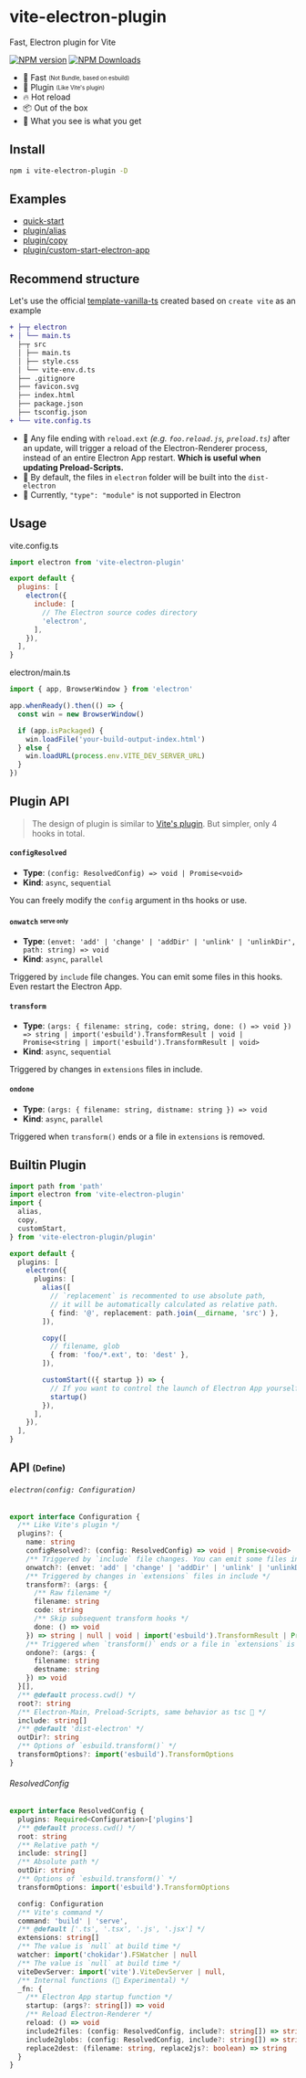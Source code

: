 # vite-electron-plugin

Fast, Electron plugin for Vite

[![NPM version](https://img.shields.io/npm/v/vite-electron-plugin.svg)](https://npmjs.org/package/vite-electron-plugin)
[![NPM Downloads](https://img.shields.io/npm/dm/vite-electron-plugin.svg)](https://npmjs.org/package/vite-electron-plugin)

- 🚀 Fast <sub><sup>(Not Bundle, based on esbuild)</sup></sub>
- 🎯 Plugin <sub><sup>(Like Vite's plugin)</sup></sub>
- 🔥 Hot reload
- 📦 Out of the box
- 🌱 What you see is what you get

## Install

```sh
npm i vite-electron-plugin -D
```

## Examples

- [quick-start](https://github.com/caoxiemeihao/vite-electron-plugin/tree/main/examples/quick-start)
- [plugin/alias](https://github.com/caoxiemeihao/vite-electron-plugin/tree/main/examples/alias)
- [plugin/copy](https://github.com/caoxiemeihao/vite-electron-plugin/tree/main/examples/copy)
- [plugin/custom-start-electron-app](https://github.com/caoxiemeihao/vite-electron-plugin/tree/main/examples/custom-start-electron-app)

## Recommend structure

Let's use the official [template-vanilla-ts](https://github.com/vitejs/vite/tree/main/packages/create-vite/template-vanilla-ts) created based on `create vite` as an example

```diff
+ ├─┬ electron
+ │ └── main.ts
  ├─┬ src
  │ ├── main.ts
  │ ├── style.css
  │ └── vite-env.d.ts
  ├── .gitignore
  ├── favicon.svg
  ├── index.html
  ├── package.json
  ├── tsconfig.json
+ └── vite.config.ts
```

- 🚨 Any file ending with `reload.ext` *(e.g. `foo.reload.js`, `preload.ts`)* after an update, 
  will trigger a reload of the Electron-Renderer process, instead of an entire Electron App restart. 
  **Which is useful when updating Preload-Scripts.**
- 🚨 By default, the files in `electron` folder will be built into the `dist-electron`
- 🚨 Currently, `"type": "module"` is not supported in Electron

## Usage

vite.config.ts

```js
import electron from 'vite-electron-plugin'

export default {
  plugins: [
    electron({
      include: [
        // The Electron source codes directory
        'electron',
      ],
    }),
  ],
}
```

electron/main.ts

```js
import { app, BrowserWindow } from 'electron'

app.whenReady().then(() => {
  const win = new BrowserWindow()

  if (app.isPackaged) {
    win.loadFile('your-build-output-index.html')
  } else {
    win.loadURL(process.env.VITE_DEV_SERVER_URL)
  }
})
```

## Plugin API

> The design of plugin is similar to [Vite's plugin](https://vitejs.dev/guide/api-plugin.html). But simpler, only 4 hooks in total.

#### `configResolved`

- **Type**: `(config: ResolvedConfig) => void | Promise<void>`
- **Kind**: `async`, `sequential`

You can freely modify the `config` argument in ths hooks or use.

#### `onwatch` <sub><sup>serve only</sup></sub>

- **Type**: `(envet: 'add' | 'change' | 'addDir' | 'unlink' | 'unlinkDir', path: string) => void`
- **Kind**: `async`, `parallel`

Triggered by `include` file changes. You can emit some files in this hooks. Even restart the Electron App.

#### `transform`

- **Type**: `(args: { filename: string, code: string, done: () => void }) => string | import('esbuild').TransformResult | void | Promise<string | import('esbuild').TransformResult | void>`
- **Kind**: `async`, `sequential`

Triggered by changes in `extensions` files in include.

#### `ondone`

- **Type**: `(args: { filename: string, distname: string }) => void`
- **Kind**: `async`, `parallel`

Triggered when `transform()` ends or a file in `extensions` is removed.

## Builtin Plugin

```ts
import path from 'path'
import electron from 'vite-electron-plugin'
import {
  alias,
  copy,
  customStart,
} from 'vite-electron-plugin/plugin'

export default {
  plugins: [
    electron({
      plugins: [
        alias([
          // `replacement` is recommented to use absolute path, 
          // it will be automatically calculated as relative path.
          { find: '@', replacement: path.join(__dirname, 'src') },
        ]),

        copy([
          // filename, glob
          { from: 'foo/*.ext', to: 'dest' },
        ]),

        customStart(({ startup }) => {
          // If you want to control the launch of Electron App yourself.
          startup()
        }),
      ],
    }),
  ],
}
```

## API <sub><sup>(Define)</sup></sub>

###### `electron(config: Configuration)`

```ts
export interface Configuration {
  /** Like Vite's plugin */
  plugins?: {
    name: string
    configResolved?: (config: ResolvedConfig) => void | Promise<void>
    /** Triggered by `include` file changes. You can emit some files in this hooks. */
    onwatch?: (envet: 'add' | 'change' | 'addDir' | 'unlink' | 'unlinkDir', path: string) => void
    /** Triggered by changes in `extensions` files in include */
    transform?: (args: {
      /** Raw filename */
      filename: string
      code: string
      /** Skip subsequent transform hooks */
      done: () => void
    }) => string | null | void | import('esbuild').TransformResult | Promise<string | null | void | import('esbuild').TransformResult>
    /** Triggered when `transform()` ends or a file in `extensions` is removed */
    ondone?: (args: {
      filename: string
      destname: string
    }) => void
  }[],
  /** @default process.cwd() */
  root?: string
  /** Electron-Main, Preload-Scripts, same behavior as tsc 🌱 */
  include: string[]
  /** @default 'dist-electron' */
  outDir?: string
  /** Options of `esbuild.transform()` */
  transformOptions?: import('esbuild').TransformOptions
}
```

###### ResolvedConfig

```ts
export interface ResolvedConfig {
  plugins: Required<Configuration>['plugins']
  /** @default process.cwd() */
  root: string
  /** Relative path */
  include: string[]
  /** Absolute path */
  outDir: string
  /** Options of `esbuild.transform()` */
  transformOptions: import('esbuild').TransformOptions

  config: Configuration
  /** Vite's command */
  command: 'build' | 'serve',
  /** @default ['.ts', '.tsx', '.js', '.jsx'] */
  extensions: string[]
  /** The value is `null` at build time */
  watcher: import('chokidar').FSWatcher | null
  /** The value is `null` at build time */
  viteDevServer: import('vite').ViteDevServer | null,
  /** Internal functions (🚨 Experimental) */
  _fn: {
    /** Electron App startup function */
    startup: (args?: string[]) => void
    /** Reload Electron-Renderer */
    reload: () => void
    include2files: (config: ResolvedConfig, include?: string[]) => string[]
    include2globs: (config: ResolvedConfig, include?: string[]) => string[]
    replace2dest: (filename: string, replace2js?: boolean) => string
  }
}
```
